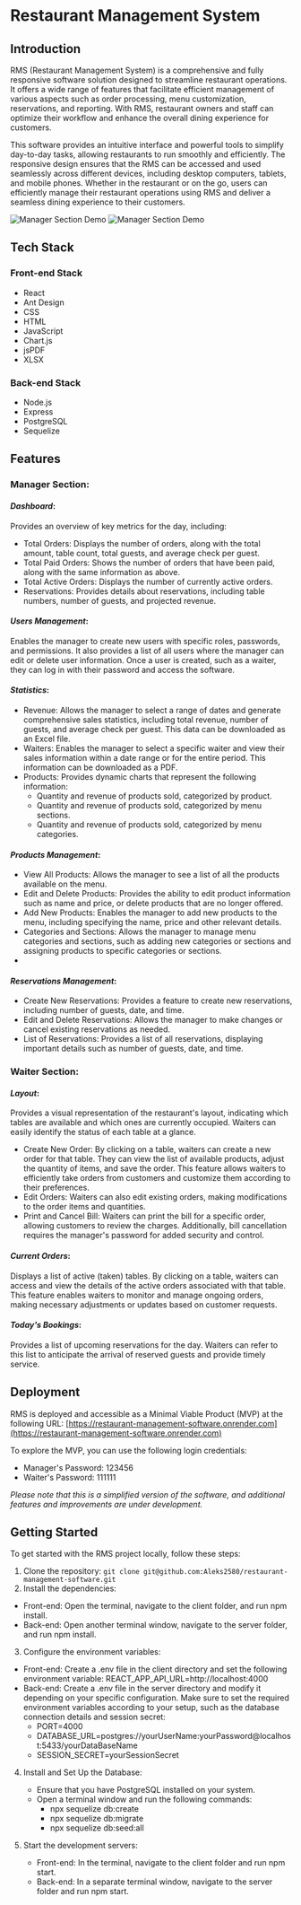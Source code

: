 # Restaurant Management System

## Introduction
RMS (Restaurant Management System) is a comprehensive and fully responsive software solution designed to streamline restaurant operations. It offers a wide range of features that facilitate efficient management of various aspects such as order processing, menu customization, reservations, and reporting. With RMS, restaurant owners and staff can optimize their workflow and enhance the overall dining experience for customers.

This software provides an intuitive interface and powerful tools to simplify day-to-day tasks, allowing restaurants to run smoothly and efficiently. The responsive design ensures that the RMS can be accessed and used seamlessly across different devices, including desktop computers, tablets, and mobile phones. Whether in the restaurant or on the go, users can efficiently manage their restaurant operations using RMS and deliver a seamless dining experience to their customers.

![Manager Section Demo](https://github.com/Aleks2580/restaurant-management-software/blob/main/demo1.gif)
![Manager Section Demo](https://github.com/Aleks2580/restaurant-management-software/blob/main/demo2.gif)

## Tech Stack

### Front-end Stack
- React
- Ant Design
- CSS
- HTML
- JavaScript
- Chart.js
- jsPDF
- XLSX
### Back-end Stack
- Node.js
- Express
- PostgreSQL
- Sequelize

## Features
### Manager Section:

#### *Dashboard*: 
Provides an overview of key metrics for the day, including:
- Total Orders: Displays the number of orders, along with the total amount, table count, total guests, and average check per guest.
- Total Paid Orders: Shows the number of orders that have been paid, along with the same information as above.
- Total Active Orders: Displays the number of currently active orders.
- Reservations: Provides details about reservations, including table numbers, number of guests, and projected revenue.

#### *Users Management*: 
Enables the manager to create new users with specific roles, passwords, and permissions. It also provides a list of all users where the manager can edit or delete user information. Once a user is created, such as a waiter, they can log in with their password and access the software.

#### *Statistics*:
- Revenue: Allows the manager to select a range of dates and generate comprehensive sales statistics, including total revenue, number of guests, and average check per guest. This data can be downloaded as an Excel file.
- Waiters: Enables the manager to select a specific waiter and view their sales information within a date range or for the entire period. This information can be downloaded as a PDF.
- Products: Provides dynamic charts that represent the following information:
   - Quantity and revenue of products sold, categorized by product.
   - Quantity and revenue of products sold, categorized by menu sections.
   - Quantity and revenue of products sold, categorized by menu categories.

#### *Products Management*:
- View All Products: Allows the manager to see a list of all the products available on the menu.
- Edit and Delete Products: Provides the ability to edit product information such as name and price, or delete products that are no longer offered.
- Add New Products: Enables the manager to add new products to the menu, including specifying the name, price and other relevant details.
- Categories and Sections: Allows the manager to manage menu categories and sections, such as adding new categories or sections and assigning products to specific categories or sections.
- 
#### *Reservations Management*:

- Create New Reservations: Provides a feature to create new reservations, including number of guests, date, and time.
- Edit and Delete Reservations: Allows the manager to make changes or cancel existing reservations as needed.
- List of Reservations: Provides a list of all reservations, displaying important details such as number of guests, date, and time.

### Waiter Section:

#### *Layout*: 
Provides a visual representation of the restaurant's layout, indicating which tables are available and which ones are currently occupied. Waiters can easily identify the status of each table at a glance.
 - Create New Order: By clicking on a table, waiters can create a new order for that table. They can view the list of available products, adjust the quantity of items, and save the order. This feature allows waiters to efficiently take orders from customers and customize them according to their preferences.
- Edit Orders: Waiters can also edit existing orders, making modifications to the order items and quantities.
- Print and Cancel Bill: Waiters can print the bill for a specific order, allowing customers to review the charges. Additionally, bill cancellation requires the manager's password for added security and control.

#### *Current Orders*: 
Displays a list of active (taken) tables. By clicking on a table, waiters can access and view the details of the active orders associated with that table. This feature enables waiters to monitor and manage ongoing orders, making necessary adjustments or updates based on customer requests.

#### *Today's Bookings*: 
Provides a list of upcoming reservations for the day. Waiters can refer to this list to anticipate the arrival of reserved guests and provide timely service.

## Deployment
RMS is deployed and accessible as a Minimal Viable Product (MVP) at the following URL: [https://restaurant-management-software.onrender.com](https://restaurant-management-software.onrender.com)

To explore the MVP, you can use the following login credentials:
- Manager's Password: 123456
- Waiter's Password: 111111

*Please note that this is a simplified version of the software, and additional features and improvements are under development.*

## Getting Started
To get started with the RMS project locally, follow these steps:

1. Clone the repository: `git clone git@github.com:Aleks2580/restaurant-management-software.git`
2. Install the dependencies:
  - Front-end: Open the terminal, navigate to the client folder, and run npm install.
  - Back-end: Open another terminal window, navigate to the server folder, and run npm install.
3. Configure the environment variables:
- Front-end: Create a .env file in the client directory and set the following environment variable: REACT_APP_API_URL=http://localhost:4000
- Back-end: Create a .env file in the server directory and modify it depending on your specific configuration. Make sure to set the required environment variables according to your setup, such as the database connection details and session secret: 
     - PORT=4000
     - DATABASE_URL=postgres://yourUserName:yourPassword@localhost:5433/yourDataBaseName
     - SESSION_SECRET=yourSessionSecret
4. Install and Set Up the Database:
   - Ensure that you have PostgreSQL installed on your system.
   - Open a terminal window and run the following commands:
       - npx sequelize db:create
       - npx sequelize db:migrate
       - npx sequelize db:seed:all

5. Start the development servers:
   - Front-end: In the terminal, navigate to the client folder and run npm start.
   - Back-end: In a separate terminal window, navigate to the server folder and run npm start.

